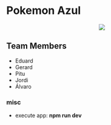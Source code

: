 # Pokemon Azul

<div align="center">
  <img src="https://images.squarespace-cdn.com/content/v1/5b47bb08f8370a85913c511a/1586523429769-V7KX8S0847N3H9UVJW07/Pokemon+Preorder+Header.png?format=1000w">
</div>

## Team Members

- Eduard
- Gerard
- Pitu
- Jordi
- Álvaro

### misc

- execute app: **npm run dev**
